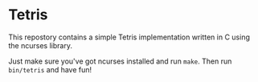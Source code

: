 # Tetris
This repostory contains a simple Tetris implementation written in C using the ncurses library.

Just make sure you've got ncurses installed and run `make`. Then run `bin/tetris` and have fun!